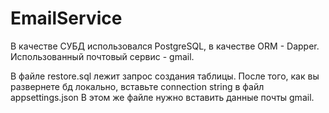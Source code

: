 # EmailService

В качестве СУБД использовался PostgreSQL, в качестве ORM - Dapper.
Использованный почтовый сервис - gmail.

В файле restore.sql лежит запрос создания таблицы.
После того, как вы развернете бд локально, вставьте connection string в файл appsettings.json
В этом же файле нужно вставить данные почты gmail.